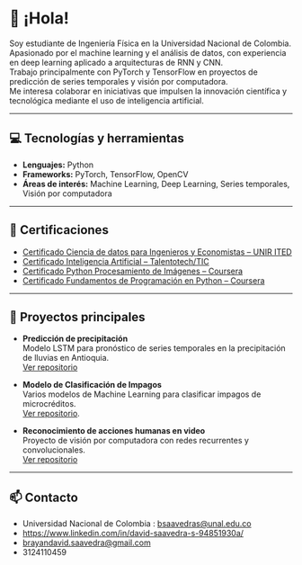 # 👋 ¡Hola!

Soy estudiante de Ingeniería Física en la Universidad Nacional de Colombia.  
Apasionado por el machine learning y el análisis de datos, con experiencia en deep learning aplicado a arquitecturas de RNN y CNN.  
Trabajo principalmente con PyTorch y TensorFlow en proyectos de predicción de series temporales y visión por computadora.  
Me interesa colaborar en iniciativas que impulsen la innovación científica y tecnológica mediante el uso de inteligencia artificial.

---

## 💻 Tecnologías y herramientas
- **Lenguajes:** Python
- **Frameworks:** PyTorch, TensorFlow, OpenCV
- **Áreas de interés:** Machine Learning, Deep Learning, Series temporales, Visión por computadora

---

## 📜 Certificaciones

- [Certificado Ciencia de datos para Ingenieros y Economistas – UNIR ITED](https://drive.google.com/file/d/1k92IoEFgX3nk7wd-3uvi5UaPYdestQJG/view?usp=drive_link)
- [Certificado Inteligencia Artificial – Talentotech/TIC](https://drive.google.com/file/d/1dqeShnTSqDZF-HNw4k-yUgH9DrUiX-ao/view?usp=drive_link)
- [Certificado Python Procesamiento de Imágenes – Coursera](https://drive.google.com/file/d/1FDVz40qd51wOlfagNxEmSXNtkSlVDm3x/view?usp=drive_link)
- [Certificado Fundamentos de Programación en Python – Coursera](https://drive.google.com/file/d/1pY5kcHP9Qii6OFuiBsCQFFC4S97LHd1v/view?usp=drive_link)


---

## 🚀 Proyectos principales

- **Predicción de precipitación**  
  Modelo LSTM para pronóstico de series temporales en la precipitación de lluvias en Antioquia.  
  [Ver repositorio](https://github.com/Davidev137/prediccion)

- **Modelo de Clasificación de Impagos**  
  Varios modelos de Machine Learning para clasificar impagos de microcréditos.  
  [Ver repositorio](https://github.com/Davidev137/impagoMicrocreditoML).

- **Reconocimiento de acciones humanas en video**  
  Proyecto de visión por computadora con redes recurrentes y convolucionales.  
  [Ver repositorio](https://github.com/Davidev137/action-recognition-video)

---

## 📫 Contacto
- Universidad Nacional de Colombia : bsaavedras@unal.edu.co
- https://www.linkedin.com/in/david-saavedra-s-94851930a/
- brayandavid.saavedra@gmail.com
- 3124110459
